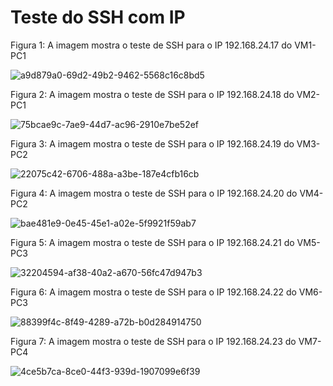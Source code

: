 # Teste do SSH com IP

Figura 1: A imagem mostra o teste de SSH para o IP 192.168.24.17 do VM1-PC1

![a9d879a0-69d2-49b2-9462-5568c16c8bd5](https://user-images.githubusercontent.com/103062837/187747326-55f758e7-5f2a-4680-b5b0-83cda03c4261.jpeg)

Figura 2: A imagem mostra o teste de SSH para o IP 192.168.24.18 do VM2-PC1

![75bcae9c-7ae9-44d7-ac96-2910e7be52ef](https://user-images.githubusercontent.com/103062837/187747350-3a7f6e4b-bb96-47bf-a4e8-d892eda73f94.jpeg)

Figura 3: A imagem mostra o teste de SSH para o IP 192.168.24.19 do VM3-PC2

![22075c42-6706-488a-a3be-187e4cfb16cb](https://user-images.githubusercontent.com/103062837/187747690-51573c72-17b0-4829-b308-e1d24524964d.jpeg)

Figura 4: A imagem mostra o teste de SSH para o IP 192.168.24.20 do VM4-PC2

![bae481e9-0e45-45e1-a02e-5f9921f59ab7](https://user-images.githubusercontent.com/103062837/187747697-5d3ecbd1-0311-4657-8e9e-d375a4b0cc11.jpeg)

Figura 5: A imagem mostra o teste de SSH para o IP 192.168.24.21 do VM5-PC3

![32204594-af38-40a2-a670-56fc47d947b3](https://user-images.githubusercontent.com/103062837/187747805-dafbc3ac-0118-4561-b431-728742e2cddf.jpeg)

Figura 6: A imagem mostra o teste de SSH para o IP 192.168.24.22 do VM6-PC3

![88399f4c-8f49-4289-a72b-b0d284914750](https://user-images.githubusercontent.com/103062837/187747812-213c4e7b-fa94-428b-88f7-755b99b8ebc2.jpeg)

Figura 7: A imagem mostra o teste de SSH para o IP 192.168.24.23 do VM7-PC4

![4ce5b7ca-8ce0-44f3-939d-1907099e6f39](https://user-images.githubusercontent.com/103062837/187967206-f0ce6071-a5a5-442d-ac82-da1cb6a24f96.jpeg)
